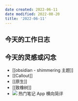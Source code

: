 ```yaml
---
date created: 2022-06-11
date modified: 2022-08-20
title: '2022-06-11'
---
```


## 今天的工作日志

## 今天的灵感或闪念

- [[obsidian - shimmering 主题]]
- [[Callout]]
- [[原生]]
- [[致橡树]]
- ![](https://img2.oldwinter.top/Pasted%20image%2020220611151616.png) 热门笔记 App 横向简评
